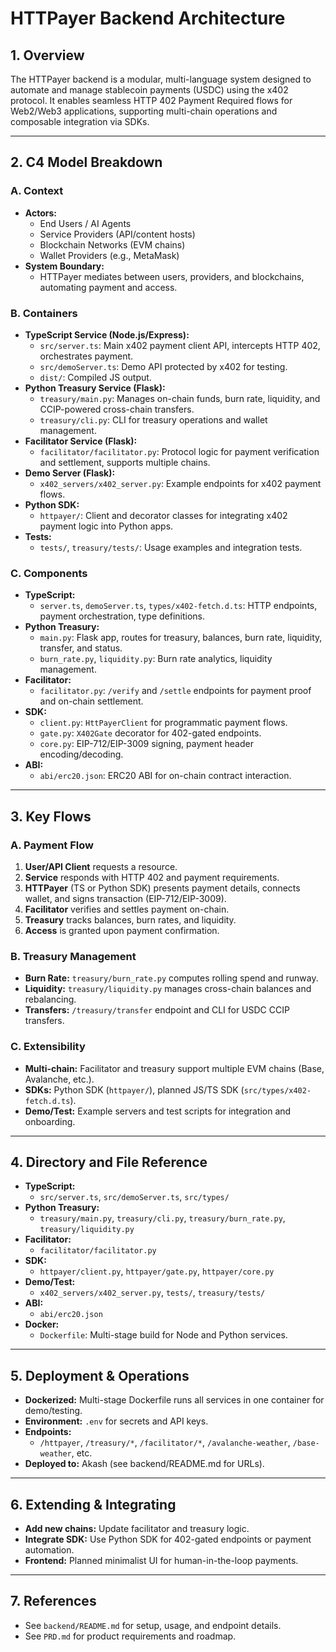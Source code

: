 # HTTPayer Backend Architecture

## 1. Overview

The HTTPayer backend is a modular, multi-language system designed to automate
and manage stablecoin payments (USDC) using the x402 protocol. It enables
seamless HTTP 402 Payment Required flows for Web2/Web3 applications, supporting
multi-chain operations and composable integration via SDKs.

---

## 2. C4 Model Breakdown

### A. Context

- **Actors:**
  - End Users / AI Agents
  - Service Providers (API/content hosts)
  - Blockchain Networks (EVM chains)
  - Wallet Providers (e.g., MetaMask)
- **System Boundary:**
  - HTTPayer mediates between users, providers, and blockchains, automating
    payment and access.

### B. Containers

- **TypeScript Service (Node.js/Express):**
  - `src/server.ts`: Main x402 payment client API, intercepts HTTP 402,
    orchestrates payment.
  - `src/demoServer.ts`: Demo API protected by x402 for testing.
  - `dist/`: Compiled JS output.
- **Python Treasury Service (Flask):**
  - `treasury/main.py`: Manages on-chain funds, burn rate, liquidity, and
    CCIP-powered cross-chain transfers.
  - `treasury/cli.py`: CLI for treasury operations and wallet management.
- **Facilitator Service (Flask):**
  - `facilitator/facilitator.py`: Protocol logic for payment verification and
    settlement, supports multiple chains.
- **Demo Server (Flask):**
  - `x402_servers/x402_server.py`: Example endpoints for x402 payment flows.
- **Python SDK:**
  - `httpayer/`: Client and decorator classes for integrating x402 payment logic
    into Python apps.
- **Tests:**
  - `tests/`, `treasury/tests/`: Usage examples and integration tests.

### C. Components

- **TypeScript:**
  - `server.ts`, `demoServer.ts`, `types/x402-fetch.d.ts`: HTTP endpoints,
    payment orchestration, type definitions.
- **Python Treasury:**
  - `main.py`: Flask app, routes for treasury, balances, burn rate, liquidity,
    transfer, and status.
  - `burn_rate.py`, `liquidity.py`: Burn rate analytics, liquidity management.
- **Facilitator:**
  - `facilitator.py`: `/verify` and `/settle` endpoints for payment proof and
    on-chain settlement.
- **SDK:**
  - `client.py`: `HttPayerClient` for programmatic payment flows.
  - `gate.py`: `X402Gate` decorator for 402-gated endpoints.
  - `core.py`: EIP-712/EIP-3009 signing, payment header encoding/decoding.
- **ABI:**
  - `abi/erc20.json`: ERC20 ABI for on-chain contract interaction.

---

## 3. Key Flows

### A. Payment Flow

1. **User/API Client** requests a resource.
2. **Service** responds with HTTP 402 and payment requirements.
3. **HTTPayer** (TS or Python SDK) presents payment details, connects wallet,
   and signs transaction (EIP-712/EIP-3009).
4. **Facilitator** verifies and settles payment on-chain.
5. **Treasury** tracks balances, burn rates, and liquidity.
6. **Access** is granted upon payment confirmation.

### B. Treasury Management

- **Burn Rate:** `treasury/burn_rate.py` computes rolling spend and runway.
- **Liquidity:** `treasury/liquidity.py` manages cross-chain balances and
  rebalancing.
- **Transfers:** `/treasury/transfer` endpoint and CLI for USDC CCIP transfers.

### C. Extensibility

- **Multi-chain:** Facilitator and treasury support multiple EVM chains (Base,
  Avalanche, etc.).
- **SDKs:** Python SDK (`httpayer/`), planned JS/TS SDK
  (`src/types/x402-fetch.d.ts`).
- **Demo/Test:** Example servers and test scripts for integration and
  onboarding.

---

## 4. Directory and File Reference

- **TypeScript:**
  - `src/server.ts`, `src/demoServer.ts`, `src/types/`
- **Python Treasury:**
  - `treasury/main.py`, `treasury/cli.py`, `treasury/burn_rate.py`,
    `treasury/liquidity.py`
- **Facilitator:**
  - `facilitator/facilitator.py`
- **SDK:**
  - `httpayer/client.py`, `httpayer/gate.py`, `httpayer/core.py`
- **Demo/Test:**
  - `x402_servers/x402_server.py`, `tests/`, `treasury/tests/`
- **ABI:**
  - `abi/erc20.json`
- **Docker:**
  - `Dockerfile`: Multi-stage build for Node and Python services.

---

## 5. Deployment & Operations

- **Dockerized:** Multi-stage Dockerfile runs all services in one container for
  demo/testing.
- **Environment:** `.env` for secrets and API keys.
- **Endpoints:**
  - `/httpayer`, `/treasury/*`, `/facilitator/*`, `/avalanche-weather`,
    `/base-weather`, etc.
- **Deployed to:** Akash (see backend/README.md for URLs).

---

## 6. Extending & Integrating

- **Add new chains:** Update facilitator and treasury logic.
- **Integrate SDK:** Use Python SDK for 402-gated endpoints or payment
  automation.
- **Frontend:** Planned minimalist UI for human-in-the-loop payments.

---

## 7. References

- See `backend/README.md` for setup, usage, and endpoint details.
- See `PRD.md` for product requirements and roadmap.

